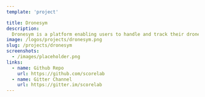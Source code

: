 ```yaml
---
template: 'project'

title: Dronesym
description:
  Dronesym is a platform enabling users to handle and track their drone fleets in real time. Users can have functionality to add new drones configure their flight paths and monitor their progress through a web dashboard.
image: /logos/projects/dronesym.png
slug: /projects/dronesym
screenshots: 
  - /images/placeholder.png
links: 
  - name: Github Repo
    url: https://github.com/scorelab
  - name: Gitter Channel
    url: https://gitter.im/scorelab
---
```


